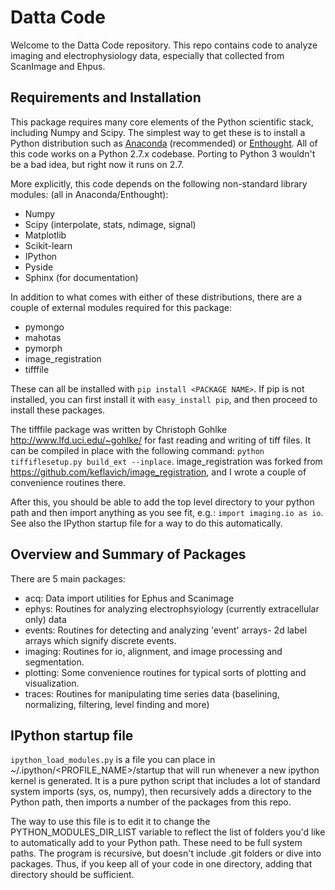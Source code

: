 # Datta Code

Welcome to the Datta Code repository.  This repo contains code to analyze
imaging and electrophysiology data, especially that collected from ScanImage 
and Ehpus.

## Requirements and Installation

This package requires many core elements of the Python scientific stack,
including Numpy and Scipy.  The simplest way to get these is to install a
Python distribution such as [Anaconda](http://continuum.io/downloads)
(recommended) or [Enthought](https://store.enthought.com/downloads/). All of
this code works on a Python 2.7.x codebase.  Porting to Python 3 wouldn't be a
bad idea, but right now it runs on 2.7.

More explicitly, this code depends on the following non-standard library
modules: (all in Anaconda/Enthought):

- Numpy
- Scipy (interpolate, stats, ndimage, signal)
- Matplotlib
- Scikit-learn
- IPython
- Pyside
- Sphinx (for documentation)

In addition to what comes with either of these distributions, there are a couple
of external modules required for this package:

- pymongo 
- mahotas
- pymorph
- image_registration
- tifffile 

These can all be installed with `pip install <PACKAGE NAME>`.  If pip is not
installed, you can first install it with `easy_install pip`, and then proceed to
install these packages.

The tifffile package was written by Christoph Gohlke
<http://www.lfd.uci.edu/~gohlke/> for fast reading and writing of tiff files.
It can be compiled in place with the following command:   `python
tiffiflesetup.py build_ext --inplace`.  image_registration was forked from
https://github.com/keflavich/image_registration, and I wrote a couple of
convenience routines there.

After this, you should be able to add the top level directory to your python
path and then import anything as you see fit, e.g.: `import imaging.io as io`.
See also the IPython startup file for a way to do this automatically.

## Overview and Summary of Packages

There are 5 main packages:

- acq: Data import utilities for Ephus and Scanimage
- ephys: Routines for analyzing electrophsyiology (currently extracellular only)
  data
- events: Routines for detecting and analyzing 'event' arrays- 2d label arrays 
  which signify discrete events.
- imaging: Routines for io, alignment, and image processing and segmentation.
- plotting: Some convenience routines for typical sorts of plotting and 
  visualization.
- traces: Routines for manipulating time series data (baselining, normalizing, 
  filtering, level finding and more)

## IPython startup file

`ipython_load_modules.py` is a file you can place in ~/.ipython/<PROFILE_NAME>/startup
that will run whenever a new ipython kernel is generated.  It is a pure python
script that includes a lot of standard system imports (sys, os, numpy), then
recursively adds a directory to the Python path, then imports a number of the
packages from this repo.

The way to use this file is to edit it to change the PYTHON_MODULES_DIR_LIST 
variable to reflect the list of folders you'd like to automatically add to your
Python path.  These need to be full system paths.  The program is recursive, but
doesn't include .git folders or dive into packages.  Thus, if you keep all of 
your code in one directory, adding that directory should be sufficient.
